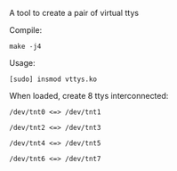 A tool to create a pair of virtual ttys


Compile:

	make -j4

Usage:

	[sudo] insmod vttys.ko



When loaded, create 8 ttys interconnected:

	/dev/tnt0 <=> /dev/tnt1

	/dev/tnt2 <=> /dev/tnt3

	/dev/tnt4 <=> /dev/tnt5

	/dev/tnt6 <=> /dev/tnt7
